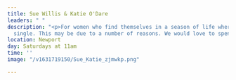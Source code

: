 ```yaml
---
title: Sue Willis & Katie O'Dare
leaders: " "
description: "<p>For women who find themselves in a season of life where they are
  single. This may be due to a number of reasons. We would love to spend time together.</p>"
location: Newport
day: Saturdays at 11am
time: ''
image: "/v1631719150/Sue_Katie_zjmwkp.png"

---
```

